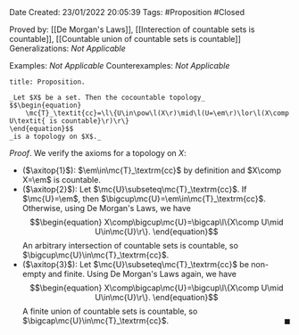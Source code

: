 <br />
<br />

Date Created: 23/01/2022 20:05:39
Tags: #Proposition #Closed 

Proved by: [[De Morgan's Laws]], [[Interection of countable sets is countable]], [[Countable union of countable sets is countable]]
Generalizations: _Not Applicable_

Examples: _Not Applicable_
Counterexamples: _Not Applicable_

``` ad-Proposition
title: Proposition.

_Let $X$ be a set. Then the cocountable topology_
$$\begin{equation}
    \mc{T}_\textit{cc}=\l\{U\in\pow\l(X\r)\mid\l(U=\em\r)\lor\l(X\comp U\textit{ is countable}\r)\r\}
\end{equation}$$
_is a topology on $X$._

```

_Proof_. We verify the axioms for a topology on $X$:
* ($\axitop{1}$): $\em\in\mc{T}_\textrm{cc}$ by definition and $X\comp X=\em$ is countable.
* ($\axitop{2}$): Let $\mc{U}\subseteq\mc{T}_\textrm{cc}$. If $\mc{U}=\em$, then $\bigcup\mc{U}=\em\in\mc{T}_\textrm{cc}$. Otherwise, using De Morgan's Laws, we have
$$\begin{equation}
    X\comp\bigcup\mc{U}=\bigcap\l\{X\comp U\mid U\in\mc{U}\r\}.
\end{equation}$$
An arbitrary intersection of countable sets is countable, so $\bigcup\mc{U}\in\mc{T}_\textrm{cc}$.
* ($\axitop{3}$): Let $\mc{U}\subseteq\mc{T}_\textrm{cc}$ be non-empty and finite. Using De Morgan's Laws again, we have
$$\begin{equation}
    X\comp\bigcap\mc{U}=\bigcup\l\{X\comp U\mid U\in\mc{U}\r\}.
\end{equation}$$
A finite union of countable sets is countable, so $\bigcap\mc{U}\in\mc{T}_\textrm{cc}$.<span style="float:right;">$\blacksquare$</span>
